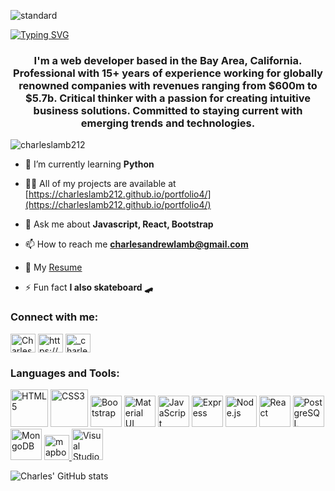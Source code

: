 ![standard](https://user-images.githubusercontent.com/117604017/226823938-235ad89b-d971-4438-ac5d-3c87a6695285.gif)

[![Typing SVG](https://readme-typing-svg.demolab.com?font=Comfortaa&weight=600&size=30&pause=1000&color=9AF71A&width=435&lines=Web+Developer)](https://git.io/typing-svg)

<h3 align="center">I'm a web developer based in the Bay Area, California. Professional with 15+ years of experience working for globally renowned companies with revenues ranging from $600m to $5.7b. Critical thinker with a passion for creating intuitive business solutions. Committed to staying current with emerging trends and technologies.</h3>

<p align="left"> <img src="https://komarev.com/ghpvc/?username=charleslamb212&label=Profile%20views&color=0e75b6&style=flat" alt="charleslamb212" /> </p>

- 🌱 I’m currently learning **Python**

- 👨‍💻 All of my projects are available at [https://charleslamb212.github.io/portfolio4/](https://charleslamb212.github.io/portfolio4/)

- 💬 Ask me about **Javascript, React, Bootstrap**

- 📫 How to reach me **charlesandrewlamb@gmail.com**

- 📄 My [Resume](https://drive.google.com/drive/folders/1F_5yni5HJDPK5VjpCZtugSyeM_gv6zwK)

- ⚡ Fun fact **I also skateboard 🛹**

<h3 align="left">Connect with me:</h3>
<p align="left">
<a href="https://discord.gg/Charles Lamb#1776" target="blank"><img align="center" src="https://raw.githubusercontent.com/rahuldkjain/github-profile-readme-generator/master/src/images/icons/Social/discord.svg" alt="Charles Lamb#1776" height="30" width="40" /></a>
<a href="https://linkedin.com/in/https://www.linkedin.com/in/charles-lamb-892a95a8/8/" target="blank"><img align="center" src="https://raw.githubusercontent.com/rahuldkjain/github-profile-readme-generator/master/src/images/icons/Social/linked-in-alt.svg" alt="https://www.linkedin.com/in/charles-lamb-892a95a8/8/" height="30" width="40" /></a>
<a href="https://instagram.com/_charleslamb" target="blank"><img align="center" src="https://raw.githubusercontent.com/rahuldkjain/github-profile-readme-generator/master/src/images/icons/Social/instagram.svg" alt="_charleslamb" height="30" width="40" /></a>
</p>

<h3 align="left">Languages and Tools:</h3>
<p align="left"> <a href="https://www.w3.org/TR/html5/" title="HTML5" target="blank" rel="noopener noreferrer"><img src="https://github.com/get-icon/geticon/raw/master/icons/html-5.svg" alt="HTML5" width="60px" height="60px"></a>
<a href="https://www.w3.org/TR/CSS/" title="CSS3" target="blank" rel="noopener noreferrer"><img src="https://github.com/get-icon/geticon/raw/master/icons/css-3.svg" alt="CSS3" width="60px" height="60px"></a>
<a href="https://getbootstrap.com/" title="Bootstrap" target="blank" rel="noopener noreferrer"><img src="https://github.com/get-icon/geticon/raw/master/icons/bootstrap.svg" alt="Bootstrap" width="50px" height="50px"></a>
<a href="https://material-ui.com/" title="Material UI"><img src="https://github.com/get-icon/geticon/raw/master/icons/material-ui.svg" alt="Material UI" width="50px" height="50px"></a>
<a href="https://developer.mozilla.org/en-US/docs/Web/JavaScript" title="JavaScript" target="blank" rel="noopener noreferrer"><img src="https://github.com/get-icon/geticon/raw/master/icons/javascript.svg" alt="JavaScript" width="50px" height="50px"></a>
<a href="https://expressjs.com/" title="Express" target="blank" rel="noopener noreferrer"><img src="https://user-images.githubusercontent.com/102000821/227614220-d4bb65dd-ada9-4bf6-898f-0829013a332e.png" alt="Express" width="50px" height="50px"></a>
<a href="https://nodejs.org/" title="Node.js" target="blank" rel="noopener noreferrer"><img src="https://github.com/get-icon/geticon/raw/master/icons/nodejs-icon.svg" alt="Node.js" width="50px" height="50px"></a>
<a href="https://reactjs.org/" title="React" target="blank" rel="noopener noreferrer"><img src="https://github.com/get-icon/geticon/raw/master/icons/react.svg" alt="React" width="50px" height="50px"></a>
<a href="https://www.postgresql.org/" title="PostgreSQL" target="blank" rel="noopener noreferrer"><img src="https://github.com/get-icon/geticon/raw/master/icons/postgresql.svg" alt="PostgreSQL" width="50px" height="50px"></a>
<a href="https://www.mongodb.org/" title="MongoDB" target="blank" rel="noopener noreferrer"><img src="https://github.com/get-icon/geticon/raw/master/icons/mongodb-icon.svg" alt="MongoDB" width="50px" height="50px"></a> 
<a href="https://www.mapbox.com" title="Mapbox" target="blank" rel="noopener noreferrer"><img src="https://res.cloudinary.com/nico1711/image/upload/c_scale,h_30/v1598849659/mapbox_ik768l.png" alt="mapbox-logo"  height="40px">
<a href="https://code.visualstudio.com/" title="Visual Studio Code"><img src="https://github.com/get-icon/geticon/raw/master/icons/visual-studio-code.svg" alt="Visual Studio Code" width="50px" height="50px"></a>
</p>

![Charles' GitHub stats](https://github-readme-stats.vercel.app/api?username=charleslamb212&show_icons=true&theme=merko)


